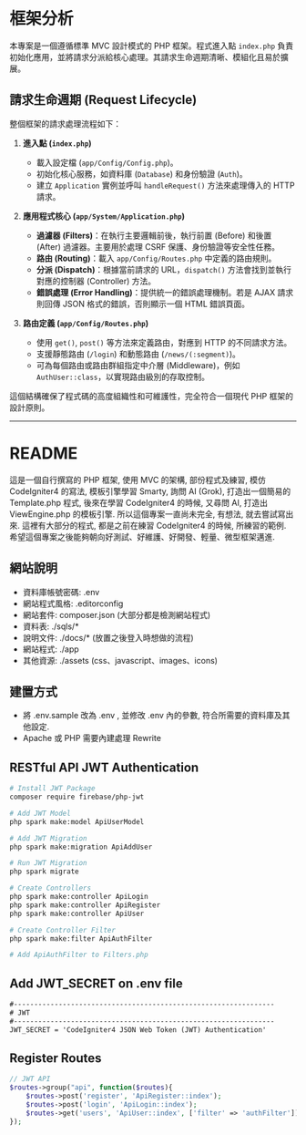 # 框架分析

本專案是一個遵循標準 MVC 設計模式的 PHP 框架。程式進入點 `index.php` 負責初始化應用，並將請求分派給核心處理。其請求生命週期清晰、模組化且易於擴展。

## 請求生命週期 (Request Lifecycle)

整個框架的請求處理流程如下：

1.  **進入點 (`index.php`)**
    *   載入設定檔 (`app/Config/Config.php`)。
    *   初始化核心服務，如資料庫 (`Database`) 和身份驗證 (`Auth`)。
    *   建立 `Application` 實例並呼叫 `handleRequest()` 方法來處理傳入的 HTTP 請求。

2.  **應用程式核心 (`app/System/Application.php`)**
    *   **過濾器 (Filters)**：在執行主要邏輯前後，執行前置 (Before) 和後置 (After) 過濾器。主要用於處理 CSRF 保護、身份驗證等安全性任務。
    *   **路由 (Routing)**：載入 `app/Config/Routes.php` 中定義的路由規則。
    *   **分派 (Dispatch)**：根據當前請求的 URL，`dispatch()` 方法會找到並執行對應的控制器 (Controller) 方法。
    *   **錯誤處理 (Error Handling)**：提供統一的錯誤處理機制。若是 AJAX 請求則回傳 JSON 格式的錯誤，否則顯示一個 HTML 錯誤頁面。

3.  **路由定義 (`app/Config/Routes.php`)**
    *   使用 `get()`, `post()` 等方法來定義路由，對應到 HTTP 的不同請求方法。
    *   支援靜態路由 (`/login`) 和動態路由 (`/news/(:segment)`)。
    *   可為每個路由或路由群組指定中介層 (Middleware)，例如 `AuthUser::class`，以實現路由級別的存取控制。

這個結構確保了程式碼的高度組織性和可維護性，完全符合一個現代 PHP 框架的設計原則。

---

# README

這是一個自行撰寫的 PHP 框架, 使用 MVC 的架構, 部份程式及練習, 
模仿 CodeIgniter4 的寫法, 模板引擎學習 Smarty, 詢問 AI (Grok),
打造出一個簡易的 Template.php 程式, 後來在學習 CodeIgniter4 的時候,
又尋問 AI, 打造出 ViewEngine.php 的模板引擎.
所以這個專案一直尚未完全, 有想法, 就去嘗試寫出來.
這裡有大部分的程式, 都是之前在練習 CodeIgniter4 的時候, 所練習的範例.
希望這個專案之後能夠朝向好測試、好維護、好開發、輕量、微型框架邁進.

## 網站說明

- 資料庫帳號密碼: .env
- 網站程式風格: .editorconfig
- 網站套件: composer.json (大部分都是檢測網站程式)
- 資料表: ./sqls/*
- 說明文件: ./docs/* (放置之後登入時想做的流程)
- 網站程式: ./app
- 其他資源: ./assets (css、javascript、images、icons)

## 建置方式

- 將 .env.sample 改為 .env , 並修改 .env 內的參數, 符合所需要的資料庫及其他設定.
- Apache 或 PHP 需要內建處理 Rewrite


## RESTful API JWT Authentication

```bash
# Install JWT Package
composer require firebase/php-jwt

# Add JWT Model
php spark make:model ApiUserModel

# Add JWT Migration
php spark make:migration ApiAddUser

# Run JWT Migration
php spark migrate

# Create Controllers
php spark make:controller ApiLogin
php spark make:controller ApiRegister
php spark make:controller ApiUser

# Create Controller Filter
php spark make:filter ApiAuthFilter

# Add ApiAuthFilter to Filters.php
```

## Add JWT_SECRET on .env file
```txt
#----------------------------------------------------------------
# JWT
#----------------------------------------------------------------
JWT_SECRET = 'CodeIgniter4 JSON Web Token (JWT) Authentication'
```

## Register Routes
```php
// JWT API
$routes->group("api", function($routes){
    $routes->post('register', 'ApiRegister::index');
    $routes->post('login', 'ApiLogin::index');
    $routes->get('users', 'ApiUser::index', ['filter' => 'authFilter']);
});
```